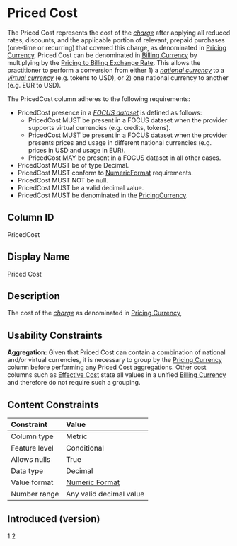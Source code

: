 # Priced Cost

The Priced Cost represents the cost of the [*charge*](#glossary:charge) after applying all reduced rates, discounts, and the applicable portion of relevant, prepaid purchases (one-time or recurring) that covered this charge, as denominated in [Pricing Currency](#pricingcurrency).  Priced Cost can be denominated in [Billing Currency](#billingcurrency) by multiplying by the [Pricing to Billing Exchange Rate](#pricingtobillingexchangerate).  This allows the practitioner to perform a conversion from either 1) a [*national currency*](#glossary:nationalcurrency) to a [*virtual currency*](#glossary:virtualcurrency) (e.g. tokens to USD), or 2) one national currency to another (e.g. EUR to USD).

The PricedCost column adheres to the following requirements:

* PricedCost presence in a [*FOCUS dataset*](#glossary:FOCUS-dataset) is defined as follows:
  * PricedCost MUST be present in a FOCUS dataset when the provider supports virtual currencies (e.g. credits, tokens).
  * PricedCost MUST be present in a FOCUS dataset when the provider presents prices and usage in different national currencies (e.g. prices in USD and usage in EUR).
  * PricedCost MAY be present in a FOCUS dataset in all other cases.
* PricedCost MUST be of type Decimal.
* PricedCost MUST conform to [NumericFormat](#numericformat) requirements.
* PricedCost MUST NOT be null.
* PricedCost MUST be a valid decimal value.
* PricedCost MUST be denominated in the [PricingCurrency](#pricingcurrency).

## Column ID

PricedCost

## Display Name

Priced Cost

## Description

The cost of the [*charge*](#glossary:charge) as denominated in [Pricing Currency](#pricingcurrency),

## Usability Constraints

**Aggregation:** Given that Priced Cost can contain a combination of national and/or virtual currencies, it is necessary to group by the [Pricing Currency](#pricingcurrency) column before performing any Priced Cost aggregations.  Other cost columns such as [Effective Cost](#effectivecost) state all values in a unified [Billing Currency](#billingcurrency) and therefore do not require such a grouping.

## Content Constraints

|    Constraint   |      Value              |
|:----------------|:------------------------|
| Column type     | Metric                  |
| Feature level   | Conditional             |
| Allows nulls    | True                    |
| Data type       | Decimal                 |
| Value format    | [Numeric Format](#numericformat) |
| Number range    | Any valid decimal value |

## Introduced (version)

1.2

